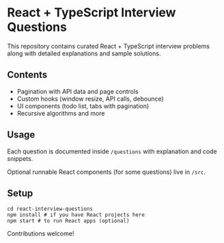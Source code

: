 # React + TypeScript Interview Questions

This repository contains curated React + TypeScript interview problems along with detailed explanations and sample solutions.

## Contents

- Pagination with API data and page controls
- Custom hooks (window resize, API calls, debounce)
- UI components (todo list, tabs with pagination)
- Recursive algorithms and more

## Usage

Each question is documented inside `/questions` with explanation and code snippets.

Optional runnable React components (for some questions) live in `/src`.

## Setup

```git clone YOUR_REPO_URL
cd react-interview-questions
npm install # if you have React projects here
npm start # to run React apps (optional)
```

Contributions welcome!
